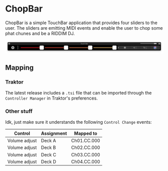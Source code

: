 # ChopBar

ChopBar is a simple TouchBar application that provides four sliders to the user. The sliders are emitting MIDI events and enable the user to chop some phat chunes and be a RIDDIM DJ.

![Screenshot](https://raw.githubusercontent.com/robhendriks/ChopBar/master/Screenshot.png?token=ABw8KEacLecr83T1Q_UuJweMmgEvQoyLks5aL0dUwA%3D%3D)

## Mapping

### Traktor

The latest release includes a `.tsi` file that can be imported through the `Controller Manager` in Traktor's preferences.

### Other stuff

Idk, just make sure it understands the following `Control Change` events:

| Control | Assignment | Mapped to |
| ------- | ---------- | --------- |
| Volume adjust | Deck A | Ch01.CC.000 |
| Volume adjust | Deck B | Ch02.CC.000 |
| Volume adjust | Deck C | Ch03.CC.000 |
| Volume adjust | Deck D | Ch04.CC.000 |

